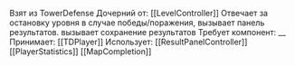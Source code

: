 Взят из TowerDefense
Дочерний от: [[LevelController]]
Отвечает за остановку уровня в случае победы/поражения, вызывает панель результатов. вызывает сохранение результатов
Требует компонент: __
Принимает: 
[[TDPlayer]]
Использует: 
[[ResultPanelController]]
[[PlayerStatistics]]
[[MapCompletion]]
